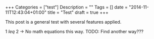 +++
Categories = ["test"]
Description = ""
Tags = []
date = "2014-11-11T12:43:04+01:00"
title = "Test"
draft = true
+++

This post is a general test with several features applied.

1 $leq$ 2 -> No math equations this way. TODO: Find another way???
